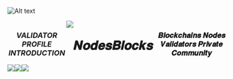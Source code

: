 

<img
  src="https://i.ibb.co/Ws34ZkY/banner.jpg"
  alt="Alt text"
  title="banner"
  style="display: inline-block; margin: 0 auto; max-width: 300px">
  

<div align="center">
  <div style="display: flex; align-items: flex-start;">
  <h3><b><i>VALIDATOR PROFILE INTRODUCTION</b></i></h3>
    <img align="top" src="https://komarev.com/ghpvc/?username=NodesBlocks&color=blueviolet"/>
<br />
<br />
<h1>𝑵𝒐𝒅𝒆𝒔𝑩𝒍𝒐𝒄𝒌𝒔</h1>
<h3>𝑩𝒍𝒐𝒄𝒌𝒄𝒉𝒂𝒊𝒏𝒔 𝑵𝒐𝒅𝒆𝒔 𝑽𝒂𝒍𝒊𝒅𝒂𝒕𝒐𝒓𝒔 𝑷𝒓𝒊𝒗𝒂𝒕𝒆 𝑪𝒐𝒎𝒎𝒖𝒏𝒊𝒕𝒚</h3>
<br />
  </div>
</div>


<div align="center">
  <div style="display: flex; align-items: flex-start;">
    <img align="top" src="https://github-readme-stats.vercel.app/api?username=NodesBlocks&show_icons=true&theme=nightowl"/>
<br />
<br />
    <img align="top" src="https://github-readme-streak-stats.herokuapp.com?user=NodesBlocks&theme=nightowl&date_format=M%20j%5B%2C%20Y%5D"/>
<br />
<br />
   <img align="down" src="https://github-readme-stats.vercel.app/api/top-langs/?username=NodesBlocks&layout=compact&theme=nightowl"/>
  </div>
</div>


